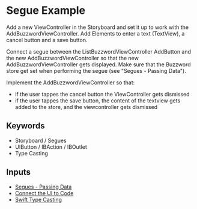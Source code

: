 # Segue Example
Add a new ViewController in the Storyboard and set it up to work with the AddBuzzwordViewController. Add Elements to enter a text (TextView), a cancel button and a save button. 

Connect a segue between the ListBuzzwordViewController AddButton and the new AddBuzzwordViewController so that the new AddBuzzwordViewController gets displayed. Make sure that the Buzzword store get set when performing the segue (see "Segues - Passing Data").

Implement the AddBuzzwordViewController so that:

- if the user tappes the cancel button the ViewController gets dismissed
- if the user tappes the save button, the content of the textview gets added to the store, and the viewcontroller gets dismissed

## Keywords
- Storyboard / Segues
- UIButton / IBAction / IBOutlet
- Type Casting


## Inputs
- [Segues - Passing Data](http://jamesleist.com/ios-swift-passing-data-between-viewcontrollers/)
- [Connect the UI to Code](https://developer.apple.com/library/ios/referencelibrary/GettingStarted/DevelopiOSAppsSwift/Lesson3.html)
- [Swift Type Casting](https://developer.apple.com/library/ios/documentation/Swift/Conceptual/Swift_Programming_Language/TypeCasting.html)


